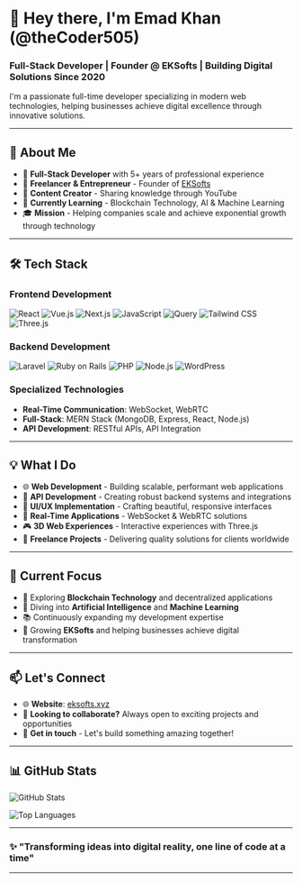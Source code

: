 # 👋 Hey there, I'm Emad Khan (@theCoder505)

### Full-Stack Developer | Founder @ EKSofts | Building Digital Solutions Since 2020

I'm a passionate full-time developer specializing in modern web technologies, helping businesses achieve digital excellence through innovative solutions.

---

## 🚀 About Me

- 💼 **Full-Stack Developer** with 5+ years of professional experience
- 🎯 **Freelancer & Entrepreneur** - Founder of [EKSofts](http://eksofts.xyz)
- 🎥 **Content Creator** - Sharing knowledge through YouTube
- 🌱 **Currently Learning** - Blockchain Technology, AI & Machine Learning
- 🎓 **Mission** - Helping companies scale and achieve exponential growth through technology

---

## 🛠️ Tech Stack

### Frontend Development
![React](https://img.shields.io/badge/-React-61DAFB?style=flat-square&logo=react&logoColor=black)
![Vue.js](https://img.shields.io/badge/-Vue.js-4FC08D?style=flat-square&logo=vue.js&logoColor=white)
![Next.js](https://img.shields.io/badge/-Next.js-000000?style=flat-square&logo=next.js&logoColor=white)
![JavaScript](https://img.shields.io/badge/-JavaScript-F7DF1E?style=flat-square&logo=javascript&logoColor=black)
![jQuery](https://img.shields.io/badge/-jQuery-0769AD?style=flat-square&logo=jquery&logoColor=white)
![Tailwind CSS](https://img.shields.io/badge/-Tailwind_CSS-38B2AC?style=flat-square&logo=tailwind-css&logoColor=white)
![Three.js](https://img.shields.io/badge/-Three.js-000000?style=flat-square&logo=three.js&logoColor=white)

### Backend Development
![Laravel](https://img.shields.io/badge/-Laravel-FF2D20?style=flat-square&logo=laravel&logoColor=white)
![Ruby on Rails](https://img.shields.io/badge/-Ruby_on_Rails-CC0000?style=flat-square&logo=ruby-on-rails&logoColor=white)
![PHP](https://img.shields.io/badge/-PHP-777BB4?style=flat-square&logo=php&logoColor=white)
![Node.js](https://img.shields.io/badge/-Node.js-339933?style=flat-square&logo=node.js&logoColor=white)
![WordPress](https://img.shields.io/badge/-WordPress-21759B?style=flat-square&logo=wordpress&logoColor=white)

### Specialized Technologies
- **Real-Time Communication**: WebSocket, WebRTC
- **Full-Stack**: MERN Stack (MongoDB, Express, React, Node.js)
- **API Development**: RESTful APIs, API Integration

---

## 💡 What I Do

- 🌐 **Web Development** - Building scalable, performant web applications
- 🔌 **API Development** - Creating robust backend systems and integrations
- 🎨 **UI/UX Implementation** - Crafting beautiful, responsive interfaces
- 📱 **Real-Time Applications** - WebSocket & WebRTC solutions
- 🎮 **3D Web Experiences** - Interactive experiences with Three.js
- 🤝 **Freelance Projects** - Delivering quality solutions for clients worldwide

---

## 🎯 Current Focus

- 🔗 Exploring **Blockchain Technology** and decentralized applications
- 🤖 Diving into **Artificial Intelligence** and **Machine Learning**
- 📚 Continuously expanding my development expertise
- 🚀 Growing **EKSofts** and helping businesses achieve digital transformation

---

## 📫 Let's Connect

- 🌐 **Website**: [eksofts.xyz](http://eksofts.xyz)
- 💼 **Looking to collaborate?** Always open to exciting projects and opportunities
- 📧 **Get in touch** - Let's build something amazing together!

---

## 📊 GitHub Stats

![GitHub Stats](https://github-readme-stats.vercel.app/api?username=theCoder505&show_icons=true&theme=radical)

![Top Languages](https://github-readme-stats.vercel.app/api/top-langs/?username=theCoder505&layout=compact&theme=radical)

---

### ✨ "Transforming ideas into digital reality, one line of code at a time"

---

<!---
theCoder505/theCoder505 is a ✨ special ✨ repository because its `README.md` (this file) appears on your GitHub profile.
You can click the Preview link to take a look at your changes.
--->
